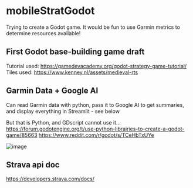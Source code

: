 # mobileStratGodot
 Trying to create a Godot game. It would be fun to use Garmin metrics to determine resources available!


## First Godot base-building game draft

Tutorial used: https://gamedevacademy.org/godot-strategy-game-tutorial/
Tiles used: https://www.kenney.nl/assets/medieval-rts

## Garmin Data + Google AI
Can read Garmin data with python, pass it to Google AI to get summaries, and display everything in Streamlit - see below

But that is Python, and GDscript cannot use it...
https://forum.godotengine.org/t/use-python-librairies-to-create-a-godot-game/85663
https://www.reddit.com/r/godot/s/TCeHbTxUYe

![image](https://github.com/user-attachments/assets/b5164a09-4562-47ca-ad87-7bea91d58447)

## Strava api doc
https://developers.strava.com/docs/

